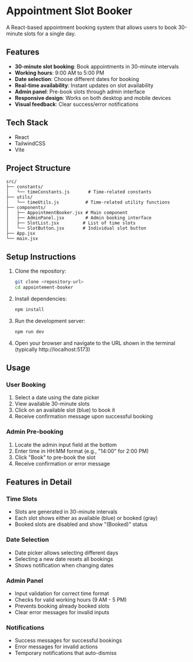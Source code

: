 # Appointment Slot Booker

A React-based appointment booking system that allows users to book 30-minute slots for a single day.

## Features

- **30-minute slot booking**: Book appointments in 30-minute intervals
- **Working hours**: 9:00 AM to 5:00 PM
- **Date selection**: Choose different dates for booking
- **Real-time availability**: Instant updates on slot availability
- **Admin panel**: Pre-book slots through admin interface
- **Responsive design**: Works on both desktop and mobile devices
- **Visual feedback**: Clear success/error notifications

## Tech Stack

- React
- TailwindCSS
- Vite

## Project Structure

```
src/
├── constants/
│   └── timeConstants.js       # Time-related constants
├── utils/
│   └── timeUtils.js          # Time-related utility functions
├── components/
│   ├── AppointmentBooker.jsx # Main component
│   ├── AdminPanel.jsx        # Admin booking interface
│   ├── SlotList.jsx         # List of time slots
│   └── SlotButton.jsx       # Individual slot button
├── App.jsx
└── main.jsx
```

## Setup Instructions

1. Clone the repository:

   ```bash
   git clone <repository-url>
   cd appointement-booker
   ```

2. Install dependencies:

   ```bash
   npm install
   ```

3. Run the development server:

   ```bash
   npm run dev
   ```

4. Open your browser and navigate to the URL shown in the terminal (typically http://localhost:5173)

## Usage

### User Booking

1. Select a date using the date picker
2. View available 30-minute slots
3. Click on an available slot (blue) to book it
4. Receive confirmation message upon successful booking

### Admin Pre-booking

1. Locate the admin input field at the bottom
2. Enter time in HH:MM format (e.g., "14:00" for 2:00 PM)
3. Click "Book" to pre-book the slot
4. Receive confirmation or error message

## Features in Detail

### Time Slots

- Slots are generated in 30-minute intervals
- Each slot shows either as available (blue) or booked (gray)
- Booked slots are disabled and show "(Booked)" status

### Date Selection

- Date picker allows selecting different days
- Selecting a new date resets all bookings
- Shows notification when changing dates

### Admin Panel

- Input validation for correct time format
- Checks for valid working hours (9 AM - 5 PM)
- Prevents booking already booked slots
- Clear error messages for invalid inputs

### Notifications

- Success messages for successful bookings
- Error messages for invalid actions
- Temporary notifications that auto-dismiss
